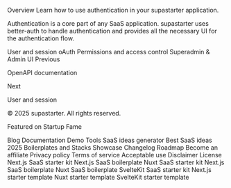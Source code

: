 Overview
Learn how to use authentication in your supastarter application.

Authentication is a core part of any SaaS application. supastarter uses better-auth to handle authentication and provides all the necessary UI for the authentication flow.

User and session
oAuth
Permissions and access control
Superadmin & Admin UI
Previous

OpenAPI documentation

Next

User and session

© 2025 supastarter. All rights reserved.

Featured on Startup Fame



Blog
Documentation
Demo
Tools
SaaS ideas generator
Best SaaS ideas 2025
Boilerplates and Stacks
Showcase
Changelog
Roadmap
Become an affiliate
Privacy policy
Terms of service
Acceptable use
Disclaimer
License
Next.js SaaS starter kit
Next.js SaaS boilerplate
Nuxt SaaS starter kit
Next.js SaaS boilerplate
Nuxt SaaS boilerplate
SvelteKit SaaS starter kit
Next.js starter template
Nuxt starter template
SvelteKit starter template

